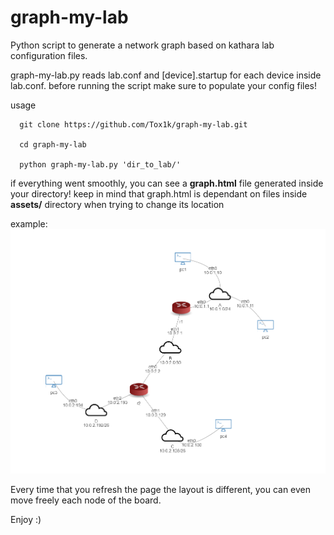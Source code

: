 # graph-my-lab
Python script to generate a network graph based on kathara lab configuration files.

graph-my-lab.py reads lab.conf and [device].startup for each device inside lab.conf.
before running the script make sure to populate your config files!

usage
```shell
  git clone https://github.com/Tox1k/graph-my-lab.git
  
  cd graph-my-lab
  
  python graph-my-lab.py 'dir_to_lab/'
```

if everything went smoothly, you can see a **graph.html** file generated inside your directory!
keep in mind that graph.html is dependant on files inside **assets/** directory when trying to change its location

example:
![Example 1](/examples/example_1.png)

Every time that you refresh the page the layout is different, you can even move freely each node of the board.

Enjoy :)
